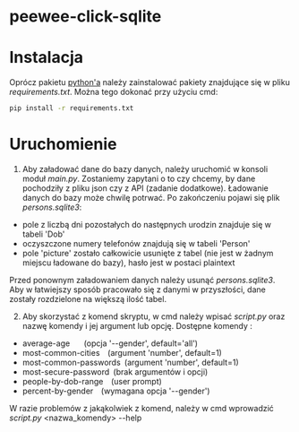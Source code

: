 # peewee-click-sqlite

# Instalacja
Oprócz pakietu [python'a](https://www.python.org/downloads/) należy zainstalować pakiety znajdujące się w pliku
*requirements.txt*. Można tego dokonać przy użyciu cmd:
```bash
pip install -r requirements.txt
```
# Uruchomienie
1. Aby załadować dane do bazy danych, należy uruchomić w konsoli moduł *main.py*. Zostaniemy zapytani o to czy
chcemy, by dane pochodziły z pliku json czy z API (zadanie dodatkowe). Ładowanie danych do bazy może chwilę potrwać. Po zakończeniu
pojawi się plik *persons.sqlite3*:
* pole z liczbą dni pozostałych do następnych urodzin znajduje się w tabeli 'Dob'
* oczyszczone numery telefonów znajdują się w tabeli 'Person'
* pole 'picture' zostało całkowicie usunięte z tabel (nie jest w żadnym miejscu ładowane do bazy), hasło jest w postaci plaintext

Przed ponownym załadowaniem danych należy usunąć *persons.sqlite3*. Aby w łatwiejszy sposób pracowało się z danymi w przyszłości,
dane zostały rozdzielone na większą ilość tabel.


2. Aby skorzystać z komend skryptu, w cmd należy wpisać *script.py* oraz nazwę komendy i jej argument lub opcję.
Dostępne komendy :
*   average-age &ensp;&ensp;&ensp;(opcja '--gender', default='all')
*   most-common-cities&ensp;&ensp;(argument 'number', default=1)
*   most-common-passwords&ensp;(argument 'number', default=1)
*   most-secure-password&ensp;(brak argumentów i opcji)
*   people-by-dob-range&ensp;&ensp;(user prompt)
*   percent-by-gender&ensp;&ensp;(wymagana opcja '--gender')

W razie problemów z jakąkolwiek z komend, należy w cmd wprowadzić *script.py* <nazwa_komendy> --help




